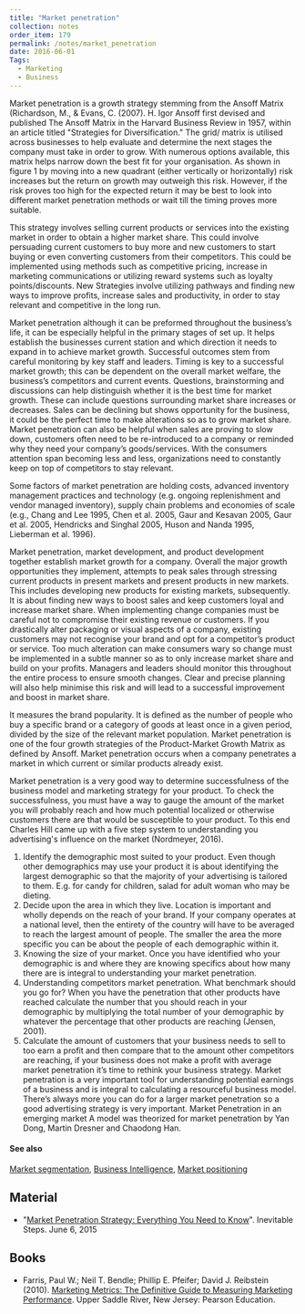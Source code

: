 ```yaml
---
title: "Market penetration"
collection: notes
order_item: 179
permalink: /notes/market_penetration
date: 2016-06-01
Tags:
  - Marketing
  - Business
---
```


Market penetration is a growth strategy stemming from the Ansoff Matrix (Richardson, M., & Evans, C. (2007). H. Igor Ansoff first devised and published The Ansoff Matrix in the Harvard Business Review in 1957, within an article titled "Strategies for Diversification." The grid/ matrix is utilised across businesses to help evaluate and determine the next stages the company must take in order to grow. With numerous options available, this matrix helps narrow down the best fit for your organisation. As shown in figure 1 by moving into a new quadrant (either vertically or horizontally) risk increases but the return on growth may outweigh this risk. However, if the risk proves too high for the expected return it may be best to look into different market penetration methods or wait till the timing proves more suitable.

This strategy involves selling current products or services into the existing market in order to obtain a higher market share. This could involve persuading current customers to buy more and new customers to start buying or even converting customers from their competitors. This could be implemented using methods such as competitive pricing, increase in marketing communications or utilizing reward systems such as loyalty points/discounts. New Strategies involve utilizing pathways and finding new ways to improve profits, increase sales and productivity, in order to stay relevant and competitive in the long run.

Market penetration although it can be preformed throughout the business’s life, it can be especially helpful in the primary stages of set up. It helps establish the businesses current station and which direction it needs to expand in to achieve market growth. Successful outcomes stem from careful monitoring by key staff and leaders. Timing is key to a successful market growth; this can be dependent on the overall market welfare, the business’s competitors and current events. Questions, brainstorming and discussions can help distinguish whether it is the best time for market growth. These can include questions surrounding market share increases or decreases. Sales can be declining but shows opportunity for the business, it could be the perfect time to make alterations so as to grow market share. Market penetration can also be helpful when sales are proving to slow down, customers often need to be re-introduced to a company or reminded why they need your company’s goods/services. With the consumers attention span becoming less and less, organizations need to constantly keep on top of competitors to stay relevant.

Some factors of market penetration are holding costs, advanced inventory management practices and technology (e.g. ongoing replenishment and vendor managed inventory), supply chain problems and economies of scale (e.g., Chang and Lee 1995, Chen et al. 2005, Gaur and Kesavan 2005, Gaur et al. 2005, Hendricks and Singhal 2005, Huson and Nanda 1995, Lieberman et al. 1996).

Market penetration, market development, and product development together establish market growth for a company. Overall the major growth opportunities they implement, attempts to peak sales through stressing current products in present markets and present products in new markets. This includes developing new products for existing markets, subsequently. It is about finding new ways to boost sales and keep customers loyal and increase market share. When implementing change companies must be careful not to compromise their existing revenue or customers. If you drastically alter packaging or visual aspects of a company, existing customers may not recognise your brand and opt for a competitor’s product or service. Too much alteration can make consumers wary so change must be implemented in a subtle manner so as to only increase market share and build on your profits. Managers and leaders should monitor this throughout the entire process to ensure smooth changes. Clear and precise planning will also help minimise this risk and will lead to a successful improvement and boost in market share.

It measures the brand popularity. It is defined as the number of people who buy a specific brand or a category of goods at least once in a given period, divided by the size of the relevant market population. Market penetration is one of the four growth strategies of the Product-Market Growth Matrix as defined by Ansoff. Market penetration occurs when a company penetrates a market in which current or similar products already exist. 


Market penetration is a very good way to determine successfulness of the business model and marketing strategy for your product. To check the successfulness, you must have a way to gauge the amount of the market you will probably reach and how much potential localized or otherwise customers there are that would be susceptible to your product. To this end Charles Hill came up with a five step system to understanding you advertising's influence on the market (Nordmeyer, 2016).
1. Identify the demographic most suited to your product. Even though other demographics may use your product it is about identifying the largest demographic so that the majority of your advertising is tailored to them. E.g. for candy for children, salad for adult woman who may be dieting.
2. Decide upon the area in which they live. Location is important and wholly depends on the reach of your brand. If your company operates at a national level, then the entirety of the country will have to be averaged to reach the largest amount of people. The smaller the area the more specific you can be about the people of each demographic within it.
3. Knowing the size of your market. Once you have identified who your demographic is and where they are knowing specifics about how many there are is integral to understanding your market penetration.
4. Understanding competitors market penetration. What benchmark should you go for? When you have the penetration that other products have reached calculate the number that you should reach in your demographic by multiplying the total number of your demographic by whatever the percentage that other products are reaching (Jensen, 2001).
5. Calculate the amount of customers that your business needs to sell to too earn a profit and then compare that to the amount other competitors are reaching, if your business does not make a profit with average market penetration it’s time to rethink your business strategy. Market penetration is a very important tool for understanding potential earnings of a business and is integral to calculating a resourceful business model. There’s always more you can do for a larger market penetration so a good advertising strategy is very important. Market Penetration in an emerging market A model was theorized for market penetration by Yan Dong, Martin Dresner and Chaodong Han.


#### See also
[Market segmentation](/notes/market_segmentation), [Business Intelligence](/notes/business_intelligence), [Market positioning](/notes/market_positioning)


## Material
* "[Market Penetration Strategy: Everything You Need to Know](http://inevitablesteps.com/marketing/market-penetration-strategy/)". Inevitable Steps. June 6, 2015




## Books
* Farris, Paul W.; Neil T. Bendle; Phillip E. Pfeifer; David J. Reibstein (2010). [Marketing Metrics: The Definitive Guide to Measuring Marketing Performance](https://www.goodreads.com/book/show/8084737-marketing-metrics). Upper Saddle River, New Jersey: Pearson Education.


